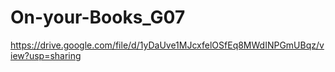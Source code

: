 ﻿# On-your-Books_G07
https://drive.google.com/file/d/1yDaUve1MJcxfelOSfEq8MWdINPGmUBqz/view?usp=sharing
